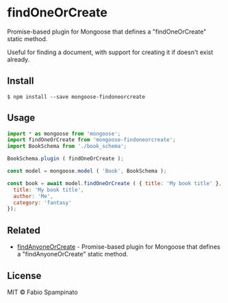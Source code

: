 # findOneOrCreate

Promise-based plugin for Mongoose that defines a "findOneOrCreate" static method.

Useful for finding a document, with support for creating it if doesn't exist already.

## Install

```shell
$ npm install --save mongoose-findoneorcreate
```

## Usage

```js
import * as mongoose from 'mongoose';
import findOneOrCreate from 'mongoose-findoneorcreate';
import BookSchema from './book_schema';

BookSchema.plugin ( findOneOrCreate );

const model = mongoose.model ( 'Book', BookSchema );

const book = await model.findOneOrCreate ( { title: 'My book title' }, {
  title: 'My book title',
  author: 'Me',
  category: 'fantasy'
});
```

## Related

- [findAnyoneOrCreate](https://github.com/fabiospampinato/mongoose-findanyoneorcreate) - Promise-based plugin for Mongoose that defines a "findAnyoneOrCreate" static method.

## License

MIT © Fabio Spampinato

